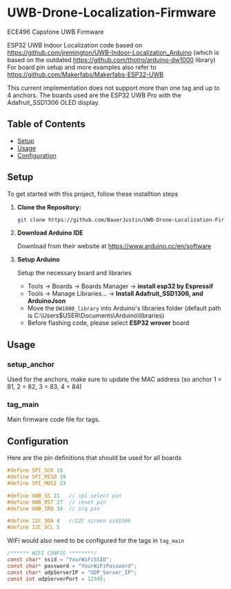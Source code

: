 # UWB-Drone-Localization-Firmware

ECE496 Capstone UWB Firmware

ESP32 UWB Indoor Localization code based on https://github.com/jremington/UWB-Indoor-Localization_Arduino 
(which is based on the outdated https://github.com/thotro/arduino-dw1000 library)
For board pin setup and more examples also refer to https://github.com/Makerfabs/Makerfabs-ESP32-UWB

This current implementation does not support more than one tag and up to 4 anchors. 
The boards used are the ESP32 UWB Pro with the Adafruit_SSD1306 OLED display.

## Table of Contents

- [Setup](#setup)
- [Usage](#usage)
- [Configuration](#configuration)

## Setup

To get started with this project, follow these installtion steps

1. **Clone the Repository:**

    ```bash
    git clone https://github.com/BauerJustin/UWB-Drone-Localization-Firmware.git
    ```

2. **Download Arduino IDE**

    Download from their website at https://www.arduino.cc/en/software

3. **Setup Arduino**

    Setup the necessary board and libraries
    - Tools -> Boards -> Boards Manager -> **install esp32 by Espressif**
    - Tools -> Manage Libraries... -> **Install Adafruit_SSD1306, and ArduinoJson**
    - Move the `DW1000_library` into Arduino's libraries folder (default path is C:\Users\$USER\Documents\Arduino\libraries)
    - Before flashing code, please select **ESP32 wrover** board

## Usage

### setup_anchor

Used for the anchors, make sure to update the MAC address (so anchor 1 = 81, 2 = 82, 3 = 83, 4 = 84)

### tag_main

Main firmware code file for tags.

## Configuration

Here are the pin definitions that should be used for all boards

```c
#define SPI_SCK 18
#define SPI_MISO 19
#define SPI_MOSI 23

#define UWB_SS 21   // spi select pin
#define UWB_RST 27  // reset pin
#define UWB_IRQ 34  // irq pin

#define I2C_SDA 4	//I2C screen ssd1306
#define I2C_SCL 5
```

WiFi would also need to be configured for the tags in `tag_main`
```c
/****** WIFI CONFIG ********/
const char* ssid = "YourWiFiSSID";
const char* password = "YourWiFiPassword";
const char* udpServerIP = "UDP_Server_IP";
const int udpServerPort = 12345;
```

